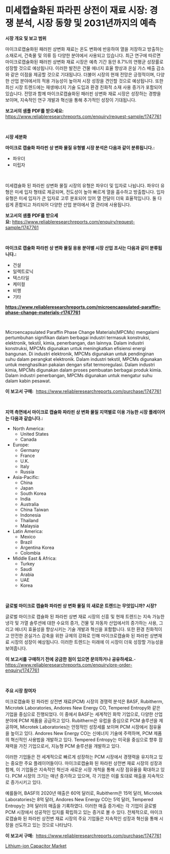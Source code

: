 <p><h1>미세캡슐화된 파라핀 상전이 재료 시장: 경쟁 분석, 시장 동향 및 2031년까지의 예측</h1></p><p><strong>시장 개요 및 보고 범위</strong></p>
<p><p>마이크로캡슐화된 패러핀 상변화 재료는 온도 변화에 반응하여 열을 저장하고 방출하는 소재로서, 건축물 및 의류 등 다양한 분야에서 사용되고 있습니다. 최근 연구에 따르면 마이크로캡슐화된 패러핀 상변화 재료 시장은 예측 기간 동안 8.7%의 연평균 성장률로 성장할 것으로 예상됩니다. 이러한 발전은 건물 에너지 효율 향상과 온실 가스 배출 감소와 같은 이점을 제공할 것으로 기대됩니다. 더불어 시장의 현재 전망은 긍정적이며, 다양한 산업 분야에서의 적용 가능성이 높아져 시장 성장을 견인할 것으로 예상됩니다. 또한 최신 시장 트렌드에는 재생에너지 기술 도입과 환경 친화적 소재 사용 증가가 포함되어 있습니다. 전망과 함께 마이크로캡슐화된 패러핀 상변화 재료 시장은 성장하는 경향을 보이며, 지속적인 연구 개발과 혁신을 통해 추가적인 성장이 기대됩니다.</p></p>
<p><strong>보고서의 샘플 PDF를 받으세요:</strong> <a href="https://www.reliableresearchreports.com/enquiry/request-sample/1747761">https://www.reliableresearchreports.com/enquiry/request-sample/1747761</a></p>
<p>&nbsp;</p>
<p><strong>시장 세분화</strong></p>
<p><strong>마이크로 캡슐화 파라핀 상 변화 물질 유형별 시장 분석은 다음과 같이 분류됩니다.:</strong></p>
<p><ul><li>파우더</li><li>미립자</li></ul></p>
<p>&nbsp;</p>
<p><p>미세캡슐화 된 파라핀 상변화 물질 시장의 유형은 파우더 및 입자로 나뉩니다. 파우더 유형은 미세 입자 형태로 제공되며, 전도성이 높아 빠르게 열을 흡수하고 방출합니다. 입자 유형은 미세 입자가 큰 입자로 고루 분포되어 있어 열 전달이 더욱 효율적입니다. 둘 다 쉽게 혼합되고 처리되어 다양한 산업 분야에서 열 관리에 사용됩니다.</p></p>
<p><strong>보고서의 샘플 PDF를 받으세요:</strong>&nbsp;<a href="https://www.reliableresearchreports.com/enquiry/request-sample/1747761">https://www.reliableresearchreports.com/enquiry/request-sample/1747761</a></p>
<p>&nbsp;</p>
<p><strong> 마이크로 캡슐화 파라핀 상 변화 물질 응용 분야별 시장 산업 조사는 다음과 같이 분류됩니다.:</strong></p>
<p><ul><li>건설</li><li>일렉트로닉</li><li>텍스타일</li><li>케미컬</li><li>비행</li><li>기타</li></ul></p>
<p><strong><a href="https://www.reliableresearchreports.com/microencapsulated-paraffin-phase-change-materials-r1747761">https://www.reliableresearchreports.com/microencapsulated-paraffin-phase-change-materials-r1747761</a></strong></p>
<p>&nbsp;</p>
<p><p>Microencapsulated Paraffin Phase Change Materials(MPCMs) mengalami pertumbuhan signifikan dalam berbagai industri termasuk konstruksi, elektronik, tekstil, kimia, penerbangan, dan lainnya. Dalam industri konstruksi, MPCMs digunakan untuk meningkatkan efisiensi energi bangunan. Di industri elektronik, MPCMs digunakan untuk pendinginan suhu dalam perangkat elektronik. Dalam industri tekstil, MPCMs digunakan untuk menghasilkan pakaian dengan sifat termoregulasi. Dalam industri kimia, MPCMs digunakan dalam proses pembuatan berbagai produk kimia. Dalam industri penerbangan, MPCMs digunakan untuk mengatur suhu dalam kabin pesawat.</p></p>
<p><strong>이 보고서 구매:</strong>&nbsp; <a href="https://www.reliableresearchreports.com/purchase/1747761">https://www.reliableresearchreports.com/purchase/1747761</a></p>
<p>&nbsp;</p>
<p><strong>지역 측면에서 마이크로 캡슐화 파라핀 상 변화 물질 지역별로 이용 가능한 시장 플레이어는 다음과 같습니다.:</strong></p>
<p><ul>
    <li>
        North America:
        <ul>
            <li>United States</li>
            <li>Canada</li>
        </ul>
    </li>
    <li>
        Europe:
        <ul>
            <li>Germany</li>
            <li>France</li>
            <li>U.K.</li>
            <li>Italy</li>
            <li>Russia</li>
        </ul>
    </li>
    <li>
        Asia-Pacific:
        <ul>
            <li>China</li>
            <li>Japan</li>
            <li>South Korea</li>
            <li>India</li>
            <li>Australia</li>
            <li>China Taiwan</li>
            <li>Indonesia</li>
            <li>Thailand</li>
            <li>Malaysia</li>
        </ul>
    </li>
    <li>
        Latin America:
        <ul>
            <li>Mexico</li>
            <li>Brazil</li>
            <li>Argentina Korea</li>
            <li>Colombia</li>
        </ul>
    </li>
    <li>
        Middle East & Africa:
        <ul>
            <li>Turkey</li>
            <li>Saudi</li>
            <li>Arabia</li>
            <li>UAE</li>
            <li>Korea</li>
        </ul>
    </li>
    </ul></p>
<p>&nbsp;</p>
<p><strong>글로벌 마이크로 캡슐화 파라핀 상 변화 물질 의 새로운 트렌드는 무엇입니까? 시장?</strong></p>
<p><p>글로벌 마이크로 캡슐화 된 파라핀 상변 재료 시장의 신흥 및 현재 트렌드는 지속 가능한 냉각 및 가열 솔루션에 대한 수요의 증가, 건물 및 자동차 산업에서의 증가하는 사용, 그리고 에너지 효율성을 향상시키는 기술 개발과 혁신을 포함합니다. 또한 환경 친화적이고 안전한 온실가스 감축을 위한 규제의 강화로 인해 마이크로캡슐화 된 파라핀 상변재료 시장의 성장이 예상됩니다. 이러한 트렌드는 미래에 이 시장이 더욱 성장할 가능성을 보여줍니다.</p></p>
<p><strong>이 보고서를 구매하기 전에 궁금한 점이 있으면 문의하거나 공유하세요.</strong>- <a href="https://www.reliableresearchreports.com/enquiry/pre-order-enquiry/1747761">https://www.reliableresearchreports.com/enquiry/pre-order-enquiry/1747761</a></p>
<p>&nbsp;</p>
<p><strong>주요 시장 참여자</strong></p>
<p><p>미크로캡슐화 된 파라핀 상전변 재료(PCM) 시장의 경쟁력 분석은 BASF, Rubitherm, Microtek Laboratories, Andores New Energy CO, Tempered Entropy와 같은 기업을 중심으로 진행되었다. 이 중에서 BASF는 세계적인 화학 기업으로, 다양한 산업 분야에 PCM 제품을 공급하고 있다. Rubitherm은 유럽을 중심으로 PCM 솔루션을 제공하며, Microtek Laboratories는 안정적인 성장세를 보이며 PCM 시장에서 점유율을 높이고 있다. Andores New Energy CO는 신에너지 기술에 주력하며, PCM 제품의 혁신적인 사용법을 개발하고 있다. Tempered Entropy는 미국을 중심으로 향후 잠재력을 가진 기업으로서, 지능형 PCM 솔루션을 개발하고 있다. </p><p>이러한 기업들은 전 세계적으로 빠르게 성장하는 PCM 시장에서 경쟁력을 유지하고 있는 중요한 주요 플레이어들이다. 마이크로캡슐화 된 파라핀 상전변 재료 시장의 성장과 함께, 이 기업들은 지속적인 혁신과 새로운 시장 개척을 통해 시장 점유율을 확대하고 있다. PCM 시장의 크기는 매년 증가하고 있으며, 각 기업은 이를 토대로 매출을 지속적으로 증가시키고 있다. </p><p>예를들어, BASF의 2020년 매출은 60억 달러로, Rubitherm은 15억 달러, Microtek Laboratories는 8억 달러, Andores New Energy CO는 5억 달러, Tempered Entropy는 3억 달러의 매출을 기록하였다. 이러한 매출 증가세는 각 기업이 글로벌 PCM 시장에서 성공적인 입지를 확립하고 있는 증거로 볼 수 있다. 전체적으로, 마이크로캡슐화 된 파라핀 상전변 재료 시장의 주요 기업들은 지속적인 성장과 혁신을 통해 시장을 선도하고 있는 것으로 나타났다.</p></p>
<p><strong>이 보고서 구매:</strong>&nbsp;&nbsp;<a href="https://www.reliableresearchreports.com/purchase/1747761">https://www.reliableresearchreports.com/purchase/1747761</a></p>
<p><p><a href="https://cautious-neon-760.notion.site/Lithium-ion-Capacitor-Market-Report-Reveals-the-Latest-Trends-And-Growth-Opportunities-of-this-Marke-a4325637aa58465ca7da5e97aadb8a99">Lithium-ion Capacitor Market</a></p></p>